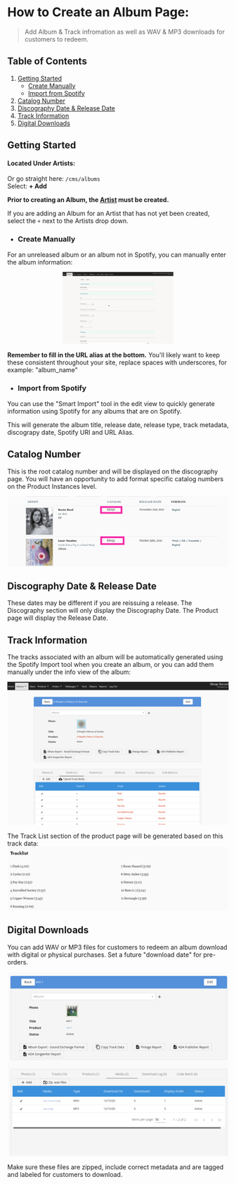 # How to Create an Album Page:
> Add Album & Track infromation as well as WAV & MP3 downloads for customers to redeem.

## Table of Contents
1. [Getting Started](#getting-started)<br>
    - [Create Manually](#create-manually)<br>
    - [Import from Spotify](#import-from-spotify)
2. [Catalog Number](#catalog-number)<br>
3. [Discography Date & Release Date](#discography-date-amp-release-date)
4. [Track Information](#track-information)
5. [Digital Downloads](#digital-downloads)

## Getting Started
#### Located Under Artists: <br />
Or go straight here:  ``/cms/albums`` <br />
Select: **+ Add** <br />

**Prior to creating an Album, the [Artist](artist_page.md) must be created.** 

If you are adding an Album for an Artist that has not yet been created, select the ``+`` next to the Artists drop down. 

- ### Create Manually 
For an unreleased album or an album not in Spotify, you can manually enter the album information: 
<p align="center"><img width=50% height=50% src="views/add_album_cms.gif"></p>

**Remember to fill in the URL alias at the bottom.** You'll likely want to keep these consistent throughout your site, replace spaces with underscores, for example: "album_name"

- ### Import from Spotify
You can use the "Smart Import" tool in the edit view to quickly generate information using Spotify for any albums that are on Spotify. 

This will generate the album title, release date, release type, track metadata, discograpy date, Spotify URI and URL Alias. 

## Catalog Number
This is the root catalog number and will be displayed on the discography page. You will have an opportunity to add format specific catalog numbers on the Product Instances level. 

![](views/discography_catalog.png)

## Discography Date & Release Date
These dates may be different if you are reissuing a release. The Discography section will only display the Discography Date. The Product page will display the Release Date.  


## Track Information
The tracks associated with an album will be automatically generated using the Spotify Import tool when you create an album, or you can add them manually under the info view of the album: 

![](views/Track_List_Info_View.png)

The Track List section of the product page will be generated based on this track data:
![](views/Track_List_Product_View.png)

## Digital Downloads
You can add WAV or MP3 files for customers to redeem an album download with digital or physical purchases. Set a future "download date" for pre-orders.

![](views/album_media.png)

Make sure these files are zipped, include correct metadata and are tagged and labeled for customers to download. 